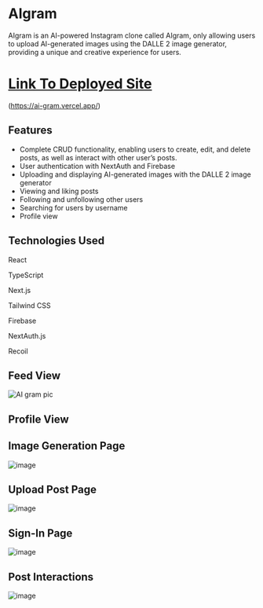 # AIgram
AIgram is an AI-powered Instagram clone called AIgram, only allowing users to upload AI-generated images using
the DALLE 2 image generator, providing a unique and creative experience for users.

# [Link To Deployed Site](https://ai-gram.vercel.app/)
(https://ai-gram.vercel.app/)

## Features
- Complete CRUD functionality, enabling users to create, edit, and delete posts, as well as interact with other user’s posts.
- User authentication with NextAuth and Firebase
- Uploading and displaying AI-generated images with the DALLE 2 image generator
- Viewing and liking posts
- Following and unfollowing other users
- Searching for users by username
- Profile view

## Technologies Used
React

TypeScript

Next.js

Tailwind CSS

Firebase

NextAuth.js

Recoil

## Feed View
![AI gram pic](https://user-images.githubusercontent.com/90979468/221099153-ff67bb16-97c5-4d1e-b8b0-ee9280184d08.png)

## Profile View

## Image Generation Page
![image](https://user-images.githubusercontent.com/90979468/221395026-99f0f9ca-df03-49a1-bc00-325ca5471b6f.png)

## Upload Post Page
![image](https://user-images.githubusercontent.com/90979468/221395121-a2e9f09f-18d8-4fda-8b91-8265a9ee3fdb.png)

## Sign-In Page
![image](https://user-images.githubusercontent.com/90979468/221395139-549f0efd-60e6-4d5e-b4d3-e57e973eaecc.png)

## Post Interactions
![image](https://user-images.githubusercontent.com/90979468/221395234-1da45ef1-f20f-4936-a8d5-339dd1b34571.png)

